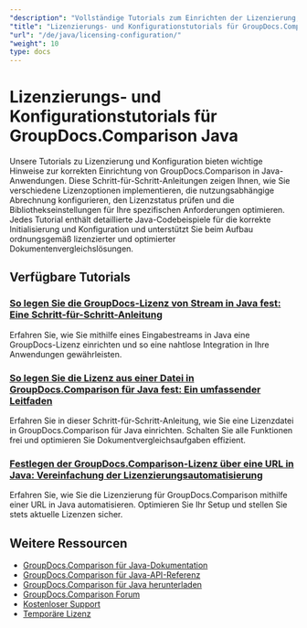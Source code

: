 ```yaml
---
"description": "Vollständige Tutorials zum Einrichten der Lizenzierung, der mengengesteuerten Lizenzierung und zum Konfigurieren von GroupDocs.Comparison für Java."
"title": "Lizenzierungs- und Konfigurationstutorials für GroupDocs.Comparison Java"
"url": "/de/java/licensing-configuration/"
"weight": 10
type: docs
---
```

# Lizenzierungs- und Konfigurationstutorials für GroupDocs.Comparison Java

Unsere Tutorials zu Lizenzierung und Konfiguration bieten wichtige Hinweise zur korrekten Einrichtung von GroupDocs.Comparison in Java-Anwendungen. Diese Schritt-für-Schritt-Anleitungen zeigen Ihnen, wie Sie verschiedene Lizenzoptionen implementieren, die nutzungsabhängige Abrechnung konfigurieren, den Lizenzstatus prüfen und die Bibliothekseinstellungen für Ihre spezifischen Anforderungen optimieren. Jedes Tutorial enthält detaillierte Java-Codebeispiele für die korrekte Initialisierung und Konfiguration und unterstützt Sie beim Aufbau ordnungsgemäß lizenzierter und optimierter Dokumentenvergleichslösungen.

## Verfügbare Tutorials

### [So legen Sie die GroupDocs-Lizenz von Stream in Java fest: Eine Schritt-für-Schritt-Anleitung](./set-groupdocs-license-stream-java-guide/)
Erfahren Sie, wie Sie mithilfe eines Eingabestreams in Java eine GroupDocs-Lizenz einrichten und so eine nahtlose Integration in Ihre Anwendungen gewährleisten.

### [So legen Sie die Lizenz aus einer Datei in GroupDocs.Comparison für Java fest: Ein umfassender Leitfaden](./groupdocs-comparison-license-setup-java/)
Erfahren Sie in dieser Schritt-für-Schritt-Anleitung, wie Sie eine Lizenzdatei in GroupDocs.Comparison für Java einrichten. Schalten Sie alle Funktionen frei und optimieren Sie Dokumentvergleichsaufgaben effizient.

### [Festlegen der GroupDocs.Comparison-Lizenz über eine URL in Java: Vereinfachung der Lizenzierungsautomatisierung](./set-groupdocs-comparison-license-url-java/)
Erfahren Sie, wie Sie die Lizenzierung für GroupDocs.Comparison mithilfe einer URL in Java automatisieren. Optimieren Sie Ihr Setup und stellen Sie stets aktuelle Lizenzen sicher.

## Weitere Ressourcen

- [GroupDocs.Comparison für Java-Dokumentation](https://docs.groupdocs.com/comparison/java/)
- [GroupDocs.Comparison für Java-API-Referenz](https://reference.groupdocs.com/comparison/java/)
- [GroupDocs.Comparison für Java herunterladen](https://releases.groupdocs.com/comparison/java/)
- [GroupDocs.Comparison Forum](https://forum.groupdocs.com/c/comparison)
- [Kostenloser Support](https://forum.groupdocs.com/)
- [Temporäre Lizenz](https://purchase.groupdocs.com/temporary-license/)